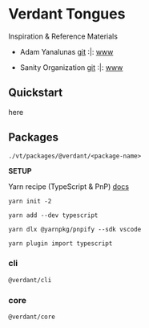 # Verdant Tongues

Inspiration & Reference Materials

- Adam Yanalunas [git](https://github.com/adamyanalunas/sanity) :|: [www](http://adam.yanalunas.com/)

- Sanity Organization [git](https://github.com/sanity-io/sanity) :|: [www](https://www.sanity.io/)

## Quickstart

here

## Packages

`./vt/packages/@verdant/<package-name>`

**SETUP** 

Yarn recipe (TypeScript & PnP) [docs](https://yarnpkg.com/getting-started/recipes#typescript--pnp-quick-start)

`yarn init -2`

`yarn add --dev typescript`

`yarn dlx @yarnpkg/pnpify --sdk vscode`

`yarn plugin import typescript`

### cli

`@verdant/cli`

### core

`@verdant/core`